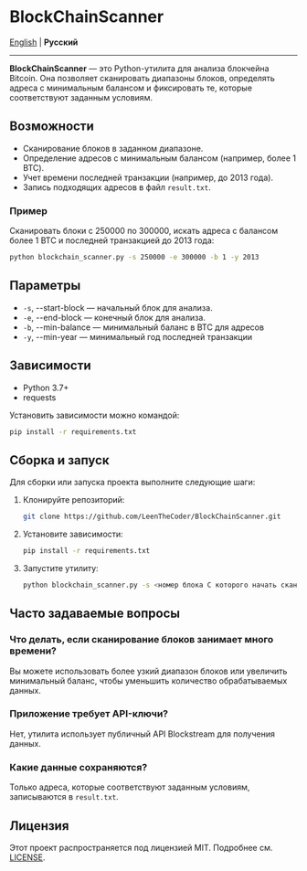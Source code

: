 # BlockChainScanner

[English](README.md) | **Русский**

---

**BlockChainScanner** — это Python-утилита для анализа блокчейна Bitcoin. Она позволяет сканировать диапазоны блоков, определять адреса с минимальным балансом и фиксировать те, которые соответствуют заданным условиям.

## Возможности

- Сканирование блоков в заданном диапазоне.
- Определение адресов с минимальным балансом (например, более 1 BTC).
- Учет времени последней транзакции (например, до 2013 года).
- Запись подходящих адресов в файл `result.txt`.

### Пример

Сканировать блоки с 250000 по 300000, искать адреса с балансом более 1 BTC и последней транзакцией до 2013 года:

```bash
python blockchain_scanner.py -s 250000 -e 300000 -b 1 -y 2013
```

## Параметры
- `-s`, --start-block — начальный блок для анализа.
- `-e`, --end-block — конечный блок для анализа.
- `-b`, --min-balance — минимальный баланс в BTC для адресов 
- `-y`, --min-year — минимальный год последней транзакции 

## Зависимости

- Python 3.7+
- requests

Установить зависимости можно командой:

```bash
pip install -r requirements.txt
```

## Сборка и запуск

Для сборки или запуска проекта выполните следующие шаги:

1. Клонируйте репозиторий:
   ```bash
   git clone https://github.com/LeenTheCoder/BlockChainScanner.git
   ```
2. Установите зависимости:
   ```bash
   pip install -r requirements.txt
   ```
3. Запустите утилиту:
   ```bash
   python blockchain_scanner.py -s <номер блока С которого начать сканирование> -e <номер блока ДО которого сканировать > -b <минимальный баланс в Btc> -y <до какой даты совершенна последняя транзакция>
   ```

## Часто задаваемые вопросы

### Что делать, если сканирование блоков занимает много времени?

Вы можете использовать более узкий диапазон блоков или увеличить минимальный баланс, чтобы уменьшить количество обрабатываемых данных.

### Приложение требует API-ключи?

Нет, утилита использует публичный API Blockstream для получения данных.

### Какие данные сохраняются?

Только адреса, которые соответствуют заданным условиям, записываются в `result.txt`. 

## Лицензия

Этот проект распространяется под лицензией MIT. Подробнее см. [LICENSE](LICENSE).
